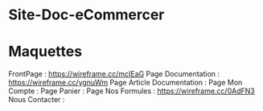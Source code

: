 # Site-Doc-eCommercer


# Maquettes

FrontPage : https://wireframe.cc/mcIEaG
Page Documentation : https://wireframe.cc/ygnuWm 
Page Article Documentation : 
Page Mon Compte : 
Page Panier : 
Page Nos Formules : https://wireframe.cc/0AdFN3
Nous Contacter : 